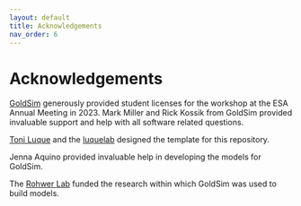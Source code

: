 ```yaml
---
layout: default
title: Acknowledgements 
nav_order: 6
---
```


# Acknowledgements

[GoldSim](https://www.goldsim.com/) generously provided student licenses for the workshop at the ESA Annual Meeting in 2023. Mark Miller and Rick Kossik from GoldSim provided invaluable support and help with all software related questions.

[Toni Luque](https://scholar.google.com/citations?user=ytvnI68AAAAJ&hl=en) and the [luquelab](https://www.luquelab.com/) designed the template for this repository.

Jenna Aquino provided invaluable help in developing the models for GoldSim.

The [Rohwer Lab](https://coralandphage.org/) funded the research within which GoldSim was used to build models.



